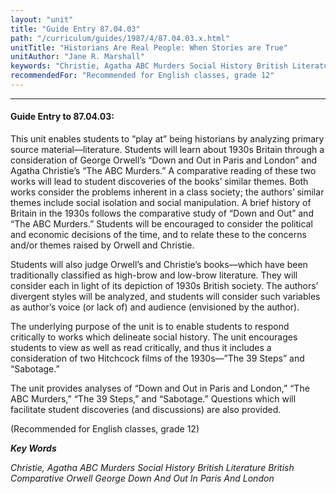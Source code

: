 ```yaml
---
layout: "unit"
title: "Guide Entry 87.04.03"
path: "/curriculum/guides/1987/4/87.04.03.x.html"
unitTitle: "Historians Are Real People: When Stories are True"
unitAuthor: "Jane R. Marshall"
keywords: "Christie, Agatha ABC Murders Social History British Literature British Comparative Orwell George Down And Out In Paris And London"
recommendedFor: "Recommended for English classes, grade 12"
---
```

<body>
<hr/>
 <h4>
  Guide Entry to 87.04.03:
 </h4>
 This unit enables students to “play at” being historians by analyzing primary source material—literature. Students will learn about 1930s Britain through a consideration of George Orwell’s “Down and Out in Paris and London” and Agatha Christie’s “The ABC Murders.” A comparative reading of these two works will lead to student discoveries of the books’ similar themes. Both works consider the problems inherent in a class society; the authors’ similar themes include social isolation and social manipulation. A brief history of Britain in the 1930s follows the comparative study of “Down and Out” and “The ABC Murders.” Students will be encouraged to consider the political and economic decisions of the time, and to relate these to the concerns and/or themes raised by Orwell and Christie.
 <p>
  Students will also judge Orwell’s and Christie’s books—which have been traditionally classified as high-brow and low-brow literature. They will consider each in light of its depiction of 1930s British society. The authors’ divergent styles will be analyzed, and students will consider such variables as author’s voice (or lack of) and audience (envisioned by the author).
 </p>
 <p>
  The underlying purpose of the unit is to enable students to respond critically to works which delineate social history. The unit encourages students to view as well as read critically, and thus it includes a consideration of two Hitchcock films of the 1930s—”The 39 Steps” and “Sabotage.”
 </p>
 <p>
  The unit provides analyses of “Down and Out in Paris and London,” “The ABC Murders,” “The 39 Steps,” and “Sabotage.” Questions which will facilitate student discoveries (and discussions) are also provided.
 </p>
 <p>
  (Recommended for English classes, grade 12)
 </p>
<p>
  <b>
   <i>
    Key Words
   </i>
  </b>
  <br/>
 </p>
 <p>
  <i>
   Christie, Agatha ABC Murders Social History British Literature British Comparative Orwell George Down And Out In Paris And London
  </i>
 </p>

</body>